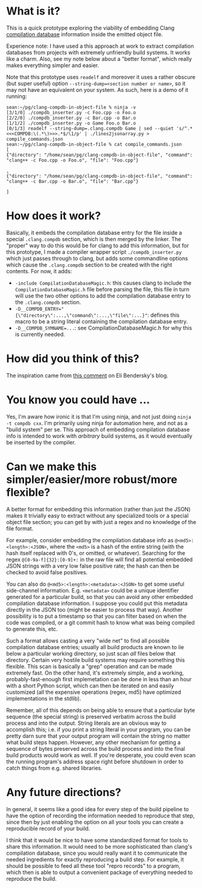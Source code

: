 # What is it?

This is a quick prototype exploring the viability of embedding Clang
[compilation database](http://clang.llvm.org/docs/JSONCompilationDatabase.html)
information inside the emitted object file.

Experience note: I have used a this approach at work to extract compilation
databases from projects with extremely unfriendly build systems. It works
like a charm. Also, see my note below about a "better format", which really
makes everything simpler and easier.

Note that this prototype uses `readelf` and moreover it uses a rather obscure
(but super useful) option `--string-dump=<section number or name>`, so it may
not have an equivalent on your system. As such, here is a demo of it running:

```
sean:~/pg/clang-compdb-in-object-file % ninja -v
[3/1/0] ./compdb_inserter.py -c Foo.cpp -o Foo.o
[2/2/0] ./compdb_inserter.py -c Bar.cpp -o Bar.o
[1/1/2] ./compdb_inserter.py -o Game Foo.o Bar.o
[0/1/3] readelf --string-dump=.clang.compdb Game | sed --quiet 's/^.*<<<COMPDB:\(.*\)>>>.*$/\1/p' | ./lines2jsonarray.py > compile_commands.json
sean:~/pg/clang-compdb-in-object-file % cat compile_commands.json
[
{"directory": "/home/sean/pg/clang-compdb-in-object-file", "command": "clang++ -c Foo.cpp -o Foo.o", "file": "Foo.cpp"}

,
{"directory": "/home/sean/pg/clang-compdb-in-object-file", "command": "clang++ -c Bar.cpp -o Bar.o", "file": "Bar.cpp"}

]
```

# How does it work?

Basically, it embeds the compilation database entry for the file inside a
special `.clang.compdb` section, which is then merged by the linker. The
"proper" way to do this would be for clang to add this information, but for
this prototype, I made a compiler wrapper script `./compdb_inserter.py`
which just passes through to clang, but adds some commandline options which
cause the `.clang.compdb` section to be created with the right contents.
For now, it adds:

- `-include CompilationDatabaseMagic.h`: this causes clang to include the
  `CompilationDatabaseMagic.h` file before parsing the file, this file in
  turn will use the two other options to add the compilation database entry
  to the `.clang.compdb` section.
- `-D__COMPDB_ENTRY="{\"directory\":...,\"command\":...,\"file\":...}"`:
  defines this macro to be a string literal containing the compilation
  database entry.
- `-D__COMPDB_SYMNAME=...`: see CompilationDatabaseMagic.h for why this is
  currently needed.

# How did you think of this?

The inspiration came from [this comment](http://eli.thegreenplace.net/2012/01/06/pyelftools-python-library-for-parsing-elf-and-dwarf/#comment-833399)
on Eli Bendersky's blog.

# You know you could have ...

Yes, I'm aware how ironic it is that I'm using ninja, and not just doing
`ninja -t compdb cxx`. I'm primarily using ninja for automation here, and not
as a "build system" per se. This approach of embedding compilation database
info is intended to work with *arbitrary* build systems, as it would eventually
be inserted by the compiler.

# Can we make this simpler/easier/more robust/more flexible?

A better format for embedding this information (rather than just the JSON)
makes it trivially easy to extract without any specialized tools or a
special object file section; you can get by with just a regex and no
knowledge of the file format.

For example, consider embedding the compilation database info as
`@<md5>:<length>:<JSON>`, where the `<md5>` is a hash of the entire
string (with the hash itself replaced with 0's, or omitted, or whatever).
Searching for the regex `@[0-9a-f]{32}:[0-9]+:` in the raw file will find
all potential embedded JSON strings with a very low false positive rate;
the hash can then be checked to avoid false positives.

You can also do `@<md5>:<length>:<metadata>:<JSON>` to get some useful
side-channel information.  E.g. `<metadata>` could be a unique identifier
generated for a particular build, so that you can avoid any other embedded
compilation database information. I suppose you could put this metadata
directly in the JSON too (might be easier to process that way). Another
possibility is to put a timestamp so that you can filter based on when the
code was compiled, or a git commit hash to know what was being compiled to
generate this, etc.

Such a format allows casting a very "wide net" to find all possible
compilation database entries; usually all build products are known to lie
below a particular working directory, so just scan *all* files below that
directory. Certain very hostile build systems may require something this
flexible. This scan is basically a "grep" operation and can be made
extremely fast. On the other hand, it's extremely simple, and a working,
probably-fast-enough first implemetation can be done in less than an hour
with a short Python script, which can then be iterated on and easily
customized (all the expensive operations (regex, md5) have optimized
implementations in the stdlib).

Remember, all of this depends on being able to ensure that a particular
byte sequence (the special string) is preserved verbatim across the build
process and into the output. String literals are an obvious way to
accomplish this; i.e. if you print a string literal in your program, you
can be pretty darn sure that your output program will contain the string no
matter what build steps happen. However, any other mechanism for
getting a sequence of bytes preserved across the build process and into the
final build products would work as well. If you're desperate, you could
even scan the running program's address space right before shutdown in
order to catch things from e.g. shared libraries.

# Any future directions?

In general, it seems like a good idea for every step of the build pipeline
to have the option of recording the information needed to reproduce that
step, since then by just enabling the option on all your tools you can
create a reproducible record of your build.

I think that it would be nice to have some standardized format for tools to
share this information. It would need to be more sophisticated than clang's
compilation database, since you would really want it to communicate the
needed ingredients for exactly reproducing a build step. For example, it
should be possible to feed all these tool "repro records" to a program,
which then is able to output a convenient package of everything needed to
reproduce the build.

